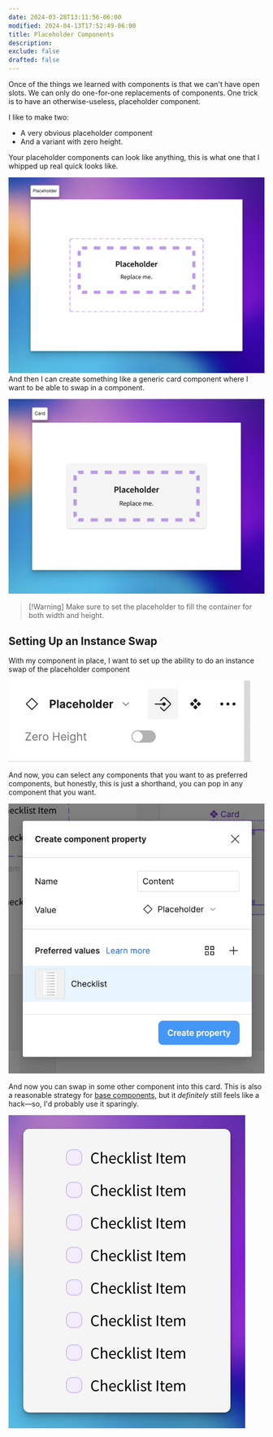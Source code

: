 ```yaml
---
date: 2024-03-28T13:11:56-06:00
modified: 2024-04-13T17:52:49-06:00
title: Placeholder Components
description: 
exclude: false
drafted: false
---
```


Once of the things we learned with components is that we can't have open slots. We can only do one-for-one replacements of components. One trick is to have an otherwise-useless, placeholder component.

I like to make two:

- A very obvious placeholder component
- And a variant with zero height.

Your placeholder components can look like anything, this is what one that I whipped up real quick looks like.

![A placeholder component](assets/figma-placeholder-component.png)
And then I can create something like a generic card component where I want to be able to swap in a component.

![](assets/figma-card-with-placeholder.png)

> [!Warning] Make sure to set the placeholder to fill the container for both width and height.

## Setting Up an Instance Swap

With my component in place, I want to set up the ability to do an instance swap of the placeholder component

![Instance swap a placeholder component](assets/figma-instance-swap-placeholder-component.png)

And now, you can select any components that you want to as preferred components, but honestly, this is just a shorthand, you can pop in any component that you want.

![Swapping in a preferred component](assets/figma-preferred-component-instance-swap.png)

And now you can swap in some other component into this card. This is also a reasonable strategy for [base components](base-components.md), but it *definitely* still feels like a hack—so, I'd probably use it sparingly.

![Placeholder with checklist](assets/placeholder-with-checklist.png)
